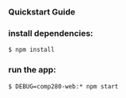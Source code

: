 ### Quickstart Guide

### install dependencies:

```
$ npm install
```

### run the app:

```
$ DEBUG=comp280-web:* npm start
```